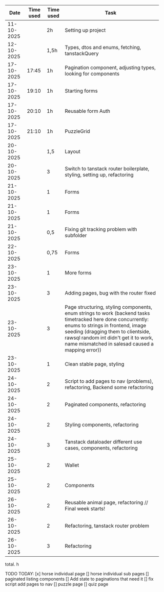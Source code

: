 
| Date       |Time used  | Time used  |Task               |
|------------|------------|------------|----------------------------------|
|11-10-2025 | | 2h | Setting up project
|12-10-2025 | | 1,5h | Types, dtos and enums, fetching, tanstackQuery
|17-10-2025 | 17:45 | 1h | Pagination component, adjusting types, looking for components
|17-10-2025 | 19:10 | 1h | Starting forms
|17-10-2025 | 20:10 | 1h | Reusable form Auth
|17-10-2025 | 21:10 | 1h | PuzzleGrid
|20-10-2025 | | 1,5 | Layout
|20-10-2025 | | 3 | Switch to tanstack router boilerplate, styling, setting up, refactoring
|21-10-2025 | | 1 | Forms
|21-10-2025 | | 1 | Forms
|21-10-2025 | | 0,5 | Fixing git tracking problem with subfolder
|22-10-2025 | | 0,75 | Forms
|23-10-2025 | | 1 | More forms
|23-10-2025 | | 3 | Adding pages, bug with the router fixed
|23-10-2025 | | 3 | Page structuring, styling components, enum strings to work (backend tasks timetracked here done concurrently: enums to strings in frontend, image seeding (dragging them to clientside, rawsql random int didn't get it to work, name mismatched in salesad caused a mapping error))
|23-10-2025 | | 1 | Clean stable page, styling
|24-10-2025 | | 2 | Script to add pages to nav (problems), refactoring, Backend some refactoring
|24-10-2025 | | 2 | Paginated components, refactoring
|24-10-2025 | | 2 | Styling components, refactoring
|24-10-2025 | | 3 | Tanstack dataloader different use cases, components, refactoring
|25-10-2025 | | 2 | Wallet
|25-10-2025 | | 2 | Components
|26-10-2025 | | 2 | Reusable animal page, refactoring // Final week starts!
|26-10-2025 | | 2 | Refactoring, tanstack router problem
|26-10-2025 | | 3 | Refactoring

total. h

TODO TODAY:
[x] horse individual page
[] horse individual sub pages
[] paginated listing components
[] Add state to paginations that need it
[] fix script add pages to nav
[] puzzle page 
[] quiz page